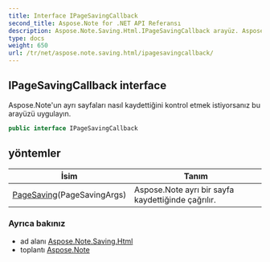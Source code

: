 ```yaml
---
title: Interface IPageSavingCallback
second_title: Aspose.Note for .NET API Referansı
description: Aspose.Note.Saving.Html.IPageSavingCallback arayüz. Aspose.Noteun ayrı sayfaları nasıl kaydettiğini kontrol etmek istiyorsanız bu arayüzü uygulayın.
type: docs
weight: 650
url: /tr/net/aspose.note.saving.html/ipagesavingcallback/
---
```

## IPageSavingCallback interface

Aspose.Note'un ayrı sayfaları nasıl kaydettiğini kontrol etmek istiyorsanız bu arayüzü uygulayın.

```csharp
public interface IPageSavingCallback
```

## yöntemler

| İsim | Tanım |
| --- | --- |
| [PageSaving](../../aspose.note.saving.html/ipagesavingcallback/pagesaving/)(PageSavingArgs) | Aspose.Note ayrı bir sayfa kaydettiğinde çağrılır. |

### Ayrıca bakınız

* ad alanı [Aspose.Note.Saving.Html](../../aspose.note.saving.html/)
* toplantı [Aspose.Note](../../)



